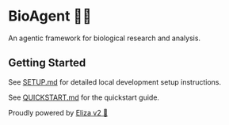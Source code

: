 # BioAgent 🤖🧬

An agentic framework for biological research and analysis.

## Getting Started

See [SETUP.md](SETUP.md) for detailed local development setup instructions.

See [QUICKSTART.md](QUICKSTART.md) for the quickstart guide.

Proudly powered by [Eliza v2 🤖](https://github.com/elizaOS/eliza)
